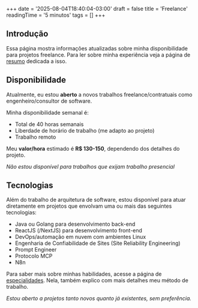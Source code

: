 +++
date = '2025-08-04T18:40:04-03:00'
draft = false
title = 'Freelance'
readingTime = '5 minutos'
tags = []
+++

## Introdução

Essa página mostra informações atualizadas sobre minha disponibilidade para projetos freelance. 
Para ler sobre minha experiência veja a página de [resumo](/experiencias) dedicada a isso.


## Disponibilidade
Atualmente, eu estou **aberto** a novos trabalhos freelance/contratuais como engenheiro/consultor de software.

Minha disponibilidade semanal é:
 - Total de 40 horas semanais
 - Liberdade de horário de trabalho (me adapto ao projeto)
 - Trabalho remoto

Meu **valor/hora** estimado é **R$ 130-150**, dependendo dos detalhes do projeto.

*Não estou disponível para trabalhos que exijam trabalho presencial*

## Tecnologias
Além do trabalho de arquitetura de software, estou disponível para atuar diretamente em projetos que envolvam 
uma ou mais das seguintes tecnologias:

- Java ou Golang para desenvolvimento back-end
- ReactJS (/NextJS) para desenvolvimento front-end
- DevOps/automação em nuvem com ambientes Linux
- Engenharia de Confiabilidade de Sites (Site Reliability Engineering)
- Prompt Engineer
- Protocolo MCP
- N8n

Para saber mais sobre minhas habilidades, acesse a página de [especialidades](/expertise). 
Nela, também explico com mais detalhes meu método de trabalho.

*Estou aberto a projetos tanto novos quanto já existentes, sem preferência.*
